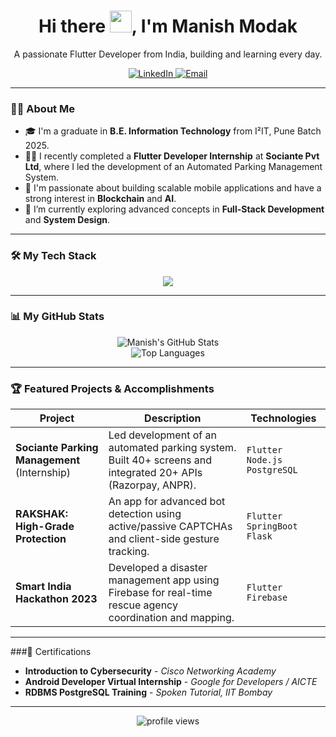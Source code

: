 <!-- 
Hi Manish! This is a more visually appealing README.
You can customize the colors and styles of the badges and stats cards.
For example, the `&theme=` parameter on the GitHub Stats cards can be changed to many different themes.
Find more themes here: https://github.com/anuraghazra/github-readme-stats/blob/master/themes/README.md
-->

<h1 align="center">Hi there <img src="https://media.giphy.com/media/hvRJCLFzcasrR4ia7z/giphy.gif" width="35">, I'm Manish Modak</h1>
<p align="center">
  A passionate Flutter Developer from India, building and learning every day.
</p>

<!-- Social Badges -->
<p align="center">
  <a href="https://linkedin.com/in/manish-modak-237b23224/">
    <img src="https://img.shields.io/badge/LinkedIn-0077B5?style=for-the-badge&logo=linkedin&logoColor=white" alt="LinkedIn">
  </a>
  <a href="mailto:manishm.techdev@gmail.com">
    <img src="https://img.shields.io/badge/Gmail-D14836?style=for-the-badge&logo=gmail&logoColor=white" alt="Email">
  </a>
</p>

---

### 👨‍💻 About Me

- 🎓 I'm a graduate in **B.E. Information Technology** from I²IT, Pune Batch 2025.
- 👨‍💼 I recently completed a **Flutter Developer Internship** at **Sociante Pvt Ltd**, where I led the development of an Automated Parking Management System.
- 🚀 I'm passionate about building scalable mobile applications and have a strong interest in **Blockchain** and **AI**.
- 🌱 I’m currently exploring advanced concepts in **Full-Stack Development** and **System Design**.

---

### 🛠️ My Tech Stack

<p align="center">
  <img src="https://skillicons.dev/icons?i=flutter,dart,firebase,figma,git,github,vscode,java,react,nodejs,postgres,postman,androidstudio" />
</p>

---

### 📊 My GitHub Stats

<p align="center">
  <img src="https://github-readme-stats.vercel.app/api?username=ManishModak&show_icons=true&theme=tokyonight&hide_border=true&include_all_commits=true&count_private=true" alt="Manish's GitHub Stats">
  <br>
  <img src="https://github-readme-stats.vercel.app/api/top-langs/?username=ManishModak&layout=compact&theme=tokyonight&hide_border=true&langs_count=8" alt="Top Languages">
</p>

---

### 🏆 Featured Projects & Accomplishments

| Project                                                               | Description                                                                                                                                                             | Technologies                    |
| --------------------------------------------------------------------- | ----------------------------------------------------------------------------------------------------------------------------------------------------------------------- | ------------------------------- |
| **Sociante Parking Management** (Internship)                          | Led development of an automated parking system. Built 40+ screens and integrated 20+ APIs (Razorpay, ANPR).                                                               | `Flutter` `Node.js` `PostgreSQL` |
| **RAKSHAK: High-Grade Protection**                                    | An app for advanced bot detection using active/passive CAPTCHAs and client-side gesture tracking.                                                                         | `Flutter` `SpringBoot` `Flask`  |
| **Smart India Hackathon 2023**                                        | Developed a disaster management app using Firebase for real-time rescue agency coordination and mapping.                                                                | `Flutter` `Firebase`            |

---

###📜 Certifications
- **Introduction to Cybersecurity** - *Cisco Networking Academy*
- **Android Developer Virtual Internship** - *Google for Developers / AICTE*
- **RDBMS PostgreSQL Training** - *Spoken Tutorial, IIT Bombay*
---
<p align="center"> 
  <img src="https://gpvc.arturio.dev/ManishModak" alt="profile views">
</p>
